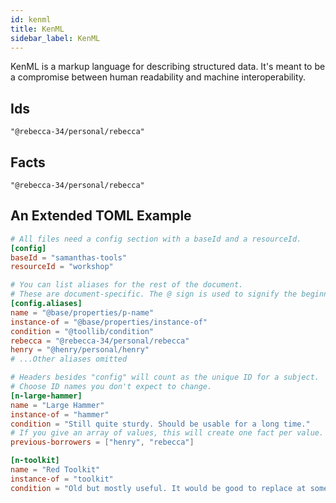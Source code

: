 ```yaml
---
id: kenml
title: KenML
sidebar_label: KenML
---
```


KenML is a markup language for describing structured data. It's meant to be a compromise between human readability and machine interoperability.

## Ids

`"@rebecca-34/personal/rebecca"`

## Facts

`"@rebecca-34/personal/rebecca"`

## An Extended TOML Example

```toml
# All files need a config section with a baseId and a resourceId.
[config]
baseId = "samanthas-tools"
resourceId = "workshop"

# You can list aliases for the rest of the document.
# These are document-specific. The @ sign is used to signify the beginning of a base.
[config.aliases]
name = "@base/properties/p-name"
instance-of = "@base/properties/instance-of"
condition = "@toollib/condition"
rebecca = "@rebecca-34/personal/rebecca"
henry = "@henry/personal/henry"
# ...Other aliases omitted

# Headers besides "config" will count as the unique ID for a subject.
# Choose ID names you don't expect to change.
[n-large-hammer]
name = "Large Hammer"
instance-of = "hammer"
condition = "Still quite sturdy. Should be usable for a long time."
# If you give an array of values, this will create one fact per value.
previous-borrowers = ["henry", "rebecca"]

[n-toolkit]
name = "Red Toolkit"
instance-of = "toolkit"
condition = "Old but mostly useful. It would be good to replace at some point."
```
